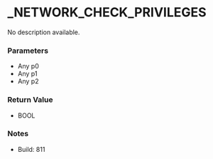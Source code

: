 # _NETWORK_CHECK_PRIVILEGES

No description available.

### Parameters
* Any p0
* Any p1
* Any p2

### Return Value
* BOOL

### Notes
* Build: 811

